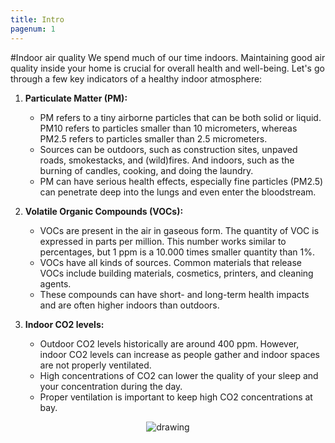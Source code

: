 ```yaml
---
title: Intro
pagenum: 1
---
```

#Indoor air quality
We spend much of our time indoors. Maintaining good air quality inside your home is crucial for overall health and well-being. Let's go through a few key indicators of a healthy indoor atmosphere:

1. **Particulate Matter (PM):**
   - PM refers to a tiny airborne particles that can be both solid or liquid. PM10 refers to particles smaller than 10 micrometers, whereas PM2.5 refers to particles smaller than 2.5 micrometers.
   - Sources can be outdoors, such as construction sites, unpaved roads, smokestacks, and (wild)fires. And indoors, such as the burning of candles, cooking, and doing the laundry.
   - PM can have serious health effects, especially fine particles (PM2.5) can penetrate deep into the lungs and even enter the bloodstream.

2. **Volatile Organic Compounds (VOCs):**
   - VOCs are present in the air in gaseous form. The quantity of VOC is expressed in parts per million. This number works similar to percentages, but 1 ppm is a 10.000 times smaller quantity than 1%.
   - VOCs have all kinds of sources. Common materials that release VOCs include building materials, cosmetics, printers, and cleaning agents.
   - These compounds can have short- and long-term health impacts and are often higher indoors than outdoors.

3. **Indoor CO2 levels:**
   - Outdoor CO2 levels historically are around 400 ppm. However, indoor CO2 levels can increase as people gather and indoor spaces are not properly ventilated.
   - High concentrations of CO2 can lower the quality of your sleep and your concentration during the day. 
   - Proper ventilation is important to keep high CO2 concentrations at bay.
<p align="center">
<img 
    src="..\assets\images\chatgpt.svg" 
    alt="drawing" 
    sizes="(max-width: 600px) 100vw,
            50vw"/>
</p>